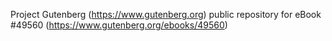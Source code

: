 Project Gutenberg (https://www.gutenberg.org) public repository for
eBook #49560 (https://www.gutenberg.org/ebooks/49560)
